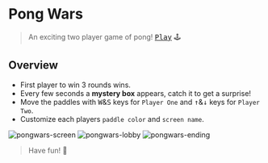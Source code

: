 # Pong Wars
> An exciting two player game of pong! <kbd>[Play](https://r-miljons.github.io/PongWars/)</kbd> 🕹

## Overview
- First player to win 3 rounds wins.
- Every few seconds a **mystery box** appears, catch it to get a surprise!
- Move the paddles with <kbd>W</kbd>&<kbd>S</kbd> keys for `Player One` and <kbd>↑</kbd>&<kbd>↓</kbd> keys for `Player Two`.
- Customize each players `paddle color` and `screen name`.

![pongwars-screen](https://user-images.githubusercontent.com/102419692/197294219-a8648b01-8b7a-4e0c-a4bb-0d2a0215ad0c.png)
![pongwars-lobby](https://user-images.githubusercontent.com/102419692/197295207-2cf42911-4172-4e1e-9788-9a3b7843b4a3.png)
![pongwars-ending](https://user-images.githubusercontent.com/102419692/197295132-f5f82fdb-6eee-4047-a9fa-83102b6104bb.png)

> Have fun! 🎉
